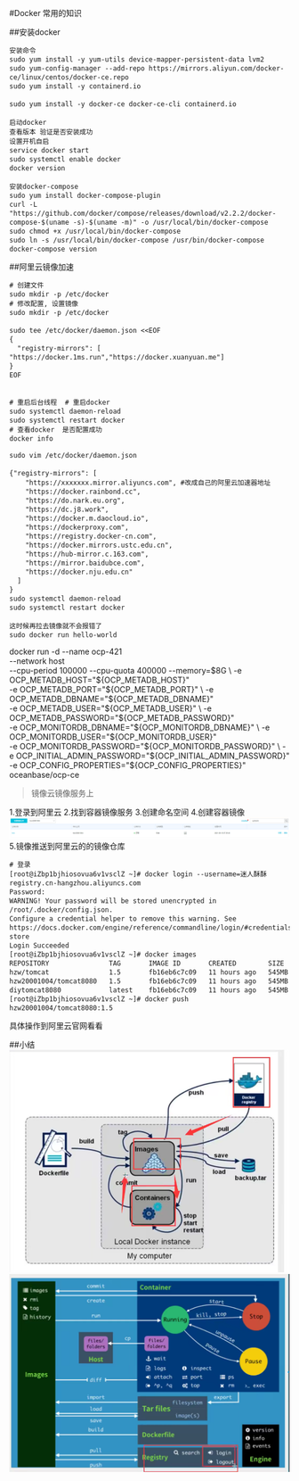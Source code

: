 #Docker   常用的知识



##安装docker
```shell
安装命令
sudo yum install -y yum-utils device-mapper-persistent-data lvm2
sudo yum-config-manager --add-repo https://mirrors.aliyun.com/docker-ce/linux/centos/docker-ce.repo
sudo yum install -y containerd.io

sudo yum install -y docker-ce docker-ce-cli containerd.io

启动docker
查看版本 验证是否安装成功
设置开机自启
service docker start 
sudo systemctl enable docker
docker version

安装docker-compose
sudo yum install docker-compose-plugin
curl -L "https://github.com/docker/compose/releases/download/v2.2.2/docker-compose-$(uname -s)-$(uname -m)" -o /usr/local/bin/docker-compose
sudo chmod +x /usr/local/bin/docker-compose
sudo ln -s /usr/local/bin/docker-compose /usr/bin/docker-compose  
docker-compose version
```


##阿里云镜像加速
```shell
# 创建文件
sudo mkdir -p /etc/docker
# 修改配置, 设置镜像
sudo mkdir -p /etc/docker

sudo tee /etc/docker/daemon.json <<EOF
{
  "registry-mirrors": [ "https://docker.1ms.run","https://docker.xuanyuan.me"]
}
EOF


# 重启后台线程  # 重启docker
sudo systemctl daemon-reload
sudo systemctl restart docker
# 查看docker  是否配置成功
docker info
```
```text
sudo vim /etc/docker/daemon.json

{"registry-mirrors": [
    "https://xxxxxxx.mirror.aliyuncs.com", #改成自己的阿里云加速器地址
    "https://docker.rainbond.cc",
    "https://do.nark.eu.org",
    "https://dc.j8.work",
    "https://docker.m.daocloud.io",
    "https://dockerproxy.com",
    "https://registry.docker-cn.com",
    "https://docker.mirrors.ustc.edu.cn",
    "https://hub-mirror.c.163.com",
    "https://mirror.baidubce.com",
    "https://docker.nju.edu.cn"
  ]
}
sudo systemctl daemon-reload
sudo systemctl restart docker

这时候再拉去镜像就不会报错了
sudo docker run hello-world

```

docker run -d --name ocp-421 \
--network host \
--cpu-period 100000 --cpu-quota 400000 --memory=$8G \
-e OCP_METADB_HOST="${OCP_METADB_HOST}" \
-e OCP_METADB_PORT="${OCP_METADB_PORT}" \
-e OCP_METADB_DBNAME="${OCP_METADB_DBNAME}" \
-e OCP_METADB_USER="${OCP_METADB_USER}" \
-e OCP_METADB_PASSWORD="${OCP_METADB_PASSWORD}" \
-e OCP_MONITORDB_DBNAME="${OCP_MONITORDB_DBNAME}" \
-e OCP_MONITORDB_USER="${OCP_MONITORDB_USER}" \
-e OCP_MONITORDB_PASSWORD="${OCP_MONITORDB_PASSWORD}" \
-e OCP_INITIAL_ADMIN_PASSWORD="${OCP_INITIAL_ADMIN_PASSWORD}" \
-e OCP_CONFIG_PROPERTIES="${OCP_CONFIG_PROPERTIES}" \
oceanbase/ocp-ce



>镜像云镜像服务上

1.登录到阿里云
2.找到容器镜像服务
3.创建命名空间
4.创建容器镜像
![img_19.png](img/img_19.png)
5.镜像推送到阿里云的的镜像仓库
```shell
# 登录
[root@iZbp1bjhiosovua6v1vsclZ ~]# docker login --username=迷人酥酥 registry.cn-hangzhou.aliyuncs.com
Password: 
WARNING! Your password will be stored unencrypted in /root/.docker/config.json.
Configure a credential helper to remove this warning. See
https://docs.docker.com/engine/reference/commandline/login/#credentials-store
Login Succeeded
[root@iZbp1bjhiosovua6v1vsclZ ~]# docker images
REPOSITORY               TAG       IMAGE ID       CREATED        SIZE
hzw/tomcat               1.5       fb16eb6c7c09   11 hours ago   545MB
hzw20001004/tomcat8080   1.5       fb16eb6c7c09   11 hours ago   545MB
diytomcat8080            latest    fb16eb6c7c09   11 hours ago   545MB
[root@iZbp1bjhiosovua6v1vsclZ ~]# docker push hzw20001004/tomcat8080:1.5
```
具体操作到阿里云官网看看

##小结
![img_20.png](img/img_20.png)
![img_21.png](img/img_21.png)



































